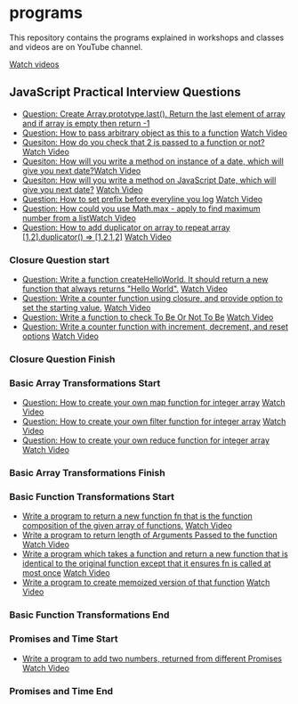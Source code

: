 # programs

This repository contains the programs explained in workshops and classes and videos are on YouTube channel.

[Watch videos](https://www.youtube.com/playlist?list=PLIfcYFqzDXHlvuP9MLZHEYYgZ2euprPQJ)

## JavaScript Practical Interview Questions

- [Question: Create Array.prototype.last(). Return the last element of array and if array is empty then return -1](./create%20method%20Array-prototype-last.js)
- [Question: How to pass arbitrary object as this to a function](./arbitrary%20object%20as%20this.js) [Watch Video](https://youtu.be/6FRu1LETI5Q)
- [Quesiton: How do you check that 2 is passed to a function or not?](./Is%202%20passed%20to%20a%20function.js) [Watch Video](https://youtu.be/20LChDoaSsQ)
- [Quesiton: How will you write a method on instance of a date, which will give you next date?](./method%20on%20instance%20of%20a%20date%20to%20get%20next%20date.js)[Watch Video](https://youtu.be/8_Ldy699bFM)
- [Quesiton: How will you write a method on JavaScript Date, which will give you next date?](./method%20on%20Date%20to%20get%20next%20date.js) [Watch Video](https://youtu.be/8_Ldy699bFM)
- [Question: How to set prefix before everyline you log](./how-to-set-prefix-before-everyline-you-log.js) [Watch Video](https://youtu.be/_1DgjMXEnP4)
- [Question: How could you use Math.max - apply to find maximum number from a list](./How-could-you-use-Math-max-apply-to-find-maximum-number-from-a-list.js)[Watch Video](https://youtu.be/gDVNQF87yIg)
- [Question: How to add duplicator on array to repeat array [1,2].duplicator() => [1,2,1,2]](./how-to-add-duplicator-on-array-to-repeat-array.js) [Watch Video](https://youtu.be/XSGxEE04xKI)

### Closure Question start

- [Question: Write a function createHelloWorld. It should return a new function that always returns "Hello World".](./write-a-function-createHelloWorld-It-should-return-a-new-function-that-always-returns-Hello-World.js) [Watch Video](https://youtu.be/E4AKSxnm8GU)
- [Question: Write a counter function using closure, and provide option to set the starting value.](./write-a-counter-function-using-closure,-and-provide-option-to-set-the-starting-value.js) [Watch Video](https://youtu.be/JAjewrmCNY4)
- [Question: Write a function to check To Be Or Not To Be](./write-a-function-to-check-to-be-or-not-to-be.js) [Watch Video](https://youtu.be/WDdUBlwk9Qs)
- [Question: Write a counter function with increment, decrement, and reset options](./write-a-counter-function-with-increment-decrement-and-reset-options.js) [Watch Video](https://youtu.be/95KRwwrFXt0)

### Closure Question Finish

### Basic Array Transformations Start

- [Question: How to create your own map function for integer array](./how-to-create-your-own-map-function-for-integer-array.js) [Watch Video](https://youtu.be/J9xpGDr72oo)
- [Question: How to create your own filter function for integer array](./how-to-create-your-own-filter-function-for-integer-array.js) [Watch Video](https://youtu.be/On4MA0XRfhU)
- [Question: How to create your own reduce function for integer array](./how-to-create-your-own-reduce-function-for-integer-array.js) [Watch Video](https://youtu.be/9_gKH3eTGSo)

### Basic Array Transformations Finish

### Basic Function Transformations Start

- [Write a program to return a new function fn that is the function composition of the given array of functions.](./write-a-program-to-return-a-new-function-fn-that-is-the-function-composition-of-the-given-array-of-functions.js) [Watch Video](https://youtu.be/gp-IyiAuIi8)
- [Write a program to return length of Arguments Passed to the function](./write-a-program-to-return-length-of-Arguments-Passed-to-the-function.js) [Watch Video](https://youtu.be/QKDhwpKl600)
- [Write a program which takes a function and return a new function that is identical to the original function except that it ensures fn is called at most once](./write-a-program-which-takes-a-function-and-return-a-new-function-that-is-identical-to-the-original-function-except-that-it-ensures-fn-is-called-at-most-once.js) [Watch Video](https://youtu.be/gZtNlpBiBZ8)
- [Write a program to create memoized version of that function](./write-a-program-to-create-memoized-version-of-that-function.js) [Watch Video](https://youtu.be/nzXAUZH0H9s)

### Basic Function Transformations End

### Promises and Time Start

- [Write a program to add two numbers, returned from different Promises](./write-a-program-to-add-two-numbers-returned-from-different-Promises.js) [Watch Video](https://youtu.be/Of3W7gjSuEo)

### Promises and Time End
